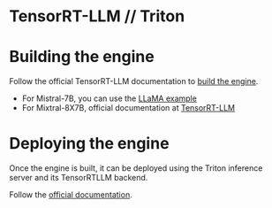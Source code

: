 # TensorRT-LLM // Triton

# Building the engine

Follow the official TensorRT-LLM documentation to [build the engine](https://github.com/NVIDIA/TensorRT-LLM/tree/main#quick-start).
- For Mistral-7B, you can use the [LLaMA example](https://github.com/NVIDIA/TensorRT-LLM/tree/main/examples/llama#mistral-v01)
- For Mixtral-8X7B, official documentation at [TensorRT-LLM](https://github.com/NVIDIA/TensorRT-LLM/blob/main/examples/mixtral/README.md)


# Deploying the engine

Once the engine is built, it can be deployed using the Triton inference server and its TensorRTLLM backend.

Follow the [official documentation](https://github.com/triton-inference-server/tensorrtllm_backend#using-the-tensorrt-llm-backend).
